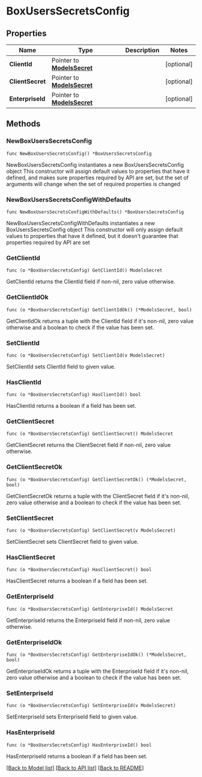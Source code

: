 # BoxUsersSecretsConfig

## Properties

Name | Type | Description | Notes
------------ | ------------- | ------------- | -------------
**ClientId** | Pointer to [**ModelsSecret**](ModelsSecret.md) |  | [optional] 
**ClientSecret** | Pointer to [**ModelsSecret**](ModelsSecret.md) |  | [optional] 
**EnterpriseId** | Pointer to [**ModelsSecret**](ModelsSecret.md) |  | [optional] 

## Methods

### NewBoxUsersSecretsConfig

`func NewBoxUsersSecretsConfig() *BoxUsersSecretsConfig`

NewBoxUsersSecretsConfig instantiates a new BoxUsersSecretsConfig object
This constructor will assign default values to properties that have it defined,
and makes sure properties required by API are set, but the set of arguments
will change when the set of required properties is changed

### NewBoxUsersSecretsConfigWithDefaults

`func NewBoxUsersSecretsConfigWithDefaults() *BoxUsersSecretsConfig`

NewBoxUsersSecretsConfigWithDefaults instantiates a new BoxUsersSecretsConfig object
This constructor will only assign default values to properties that have it defined,
but it doesn't guarantee that properties required by API are set

### GetClientId

`func (o *BoxUsersSecretsConfig) GetClientId() ModelsSecret`

GetClientId returns the ClientId field if non-nil, zero value otherwise.

### GetClientIdOk

`func (o *BoxUsersSecretsConfig) GetClientIdOk() (*ModelsSecret, bool)`

GetClientIdOk returns a tuple with the ClientId field if it's non-nil, zero value otherwise
and a boolean to check if the value has been set.

### SetClientId

`func (o *BoxUsersSecretsConfig) SetClientId(v ModelsSecret)`

SetClientId sets ClientId field to given value.

### HasClientId

`func (o *BoxUsersSecretsConfig) HasClientId() bool`

HasClientId returns a boolean if a field has been set.

### GetClientSecret

`func (o *BoxUsersSecretsConfig) GetClientSecret() ModelsSecret`

GetClientSecret returns the ClientSecret field if non-nil, zero value otherwise.

### GetClientSecretOk

`func (o *BoxUsersSecretsConfig) GetClientSecretOk() (*ModelsSecret, bool)`

GetClientSecretOk returns a tuple with the ClientSecret field if it's non-nil, zero value otherwise
and a boolean to check if the value has been set.

### SetClientSecret

`func (o *BoxUsersSecretsConfig) SetClientSecret(v ModelsSecret)`

SetClientSecret sets ClientSecret field to given value.

### HasClientSecret

`func (o *BoxUsersSecretsConfig) HasClientSecret() bool`

HasClientSecret returns a boolean if a field has been set.

### GetEnterpriseId

`func (o *BoxUsersSecretsConfig) GetEnterpriseId() ModelsSecret`

GetEnterpriseId returns the EnterpriseId field if non-nil, zero value otherwise.

### GetEnterpriseIdOk

`func (o *BoxUsersSecretsConfig) GetEnterpriseIdOk() (*ModelsSecret, bool)`

GetEnterpriseIdOk returns a tuple with the EnterpriseId field if it's non-nil, zero value otherwise
and a boolean to check if the value has been set.

### SetEnterpriseId

`func (o *BoxUsersSecretsConfig) SetEnterpriseId(v ModelsSecret)`

SetEnterpriseId sets EnterpriseId field to given value.

### HasEnterpriseId

`func (o *BoxUsersSecretsConfig) HasEnterpriseId() bool`

HasEnterpriseId returns a boolean if a field has been set.


[[Back to Model list]](../README.md#documentation-for-models) [[Back to API list]](../README.md#documentation-for-api-endpoints) [[Back to README]](../README.md)



